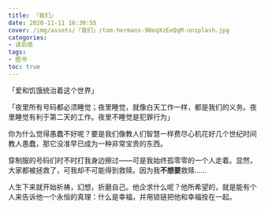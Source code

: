 ```yaml
---
title: 『我们』
date: 2020-11-11 16:30:55
cover: /img/assets/『我们』/tom-hermans-9BoqXzEeQqM-unsplash.jpg
categories: 
- 读后感
tags:
- 图书
toc: true
---
```


「爱和饥饿统治着这个世界」

「夜里所有号码都必须睡觉；夜里睡觉，就像白天工作一样，都是我们的义务。夜里睡觉有利于第二天的工作。夜里不睡觉是犯罪行为」

你为什么觉得愚蠢不好呢？要是我们像教人们智慧一样费尽心机花好几个世纪时间教人愚蠢，那它没准早已成为一种非常宝贵的东西。

穿制服的号码们时不时打我身边擦过——可是我始终孤零零的一个人走着。显然，大家都被拯救了，可我却不可能得到救赎。因为我**不想要**救赎……

<!-- more -->

人生下来就开始祈祷，幻想，折磨自己。他企求什么呢？他所希望的，就是能有个人来告诉他一个永恒的真理：什么是幸福，并用锁链把他和幸福拴在一起。